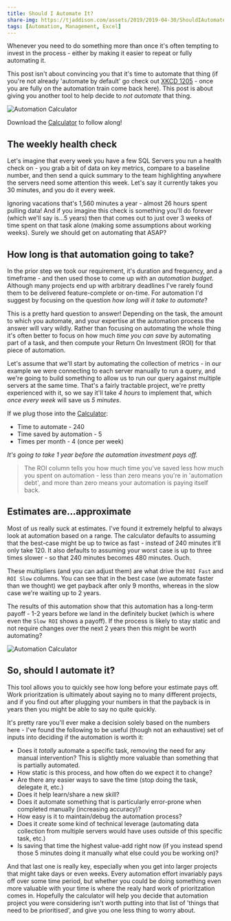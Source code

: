```yaml
---
title: Should I Automate It?
share-img: https://tjaddison.com/assets/2019/2019-04-30/ShouldIAutomateIt.png
tags: [Automation, Management, Excel]
---
```


Whenever you need to do something more than once it's often tempting to invest in the process - either by making it easier to repeat or fully automating it.

This post isn't about convincing you that it's time to automate that thing (if you're not already 'automate by default' go check out [XKCD 1205] - once you are fully on the automation train come back here). This post is about giving you another tool to help decide to _not automate_ that thing.

![Automation Calculator](/assets/2019/2019-04-30/Spreadsheet.png)

Download the [Calculator] to follow along!

<!--more-->

## The weekly health check

Let's imagine that every week you have a few SQL Servers you run a health check on - you grab a bit of data on key metrics, compare to a baseline number, and then send a quick summary to the team highlighting anywhere the servers need some attention this week. Let's say it currently takes you 30 minutes, and you do it every week.

Ignoring vacations that's 1,560 minutes a year - almost 26 hours spent pulling data! And if you imagine this check is something you'll do forever (which we'll say is...5 years) then that comes out to just over 3 weeks of time spent on that task alone (making some assumptions about working weeks). Surely we should get on automating that ASAP?

## How long is that automation going to take?

In the prior step we took our requirement, it's duration and frequency, and a timeframe - and then used those to come up with an _automation budget_. Although many projects end up with arbitrary deadlines I've rarely found them to be delivered feature-complete or on-time. For automation I'd suggest by focusing on the question _how long will it take to automate_?

This is a pretty hard question to answer! Depending on the task, the amount to which you automate, and your expertise at the automation process the answer will vary wildly. Rather than focusing on automating the whole thing it's often better to focus on how much _time you can save_ by automating part of a task, and then compute your Return On Investment (ROI) for that piece of automation.

Let's assume that we'll start by automating the collection of metrics - in our example we were connecting to each server manually to run a query, and we're going to build something to allow us to run our query against multiple servers at the same time. That's a fairly tractable project, we're pretty experienced with it, so we say it'll take _4 hours_ to implement that, which _once every week_ will save us _5 minutes_.

If we plug those into the [Calculator]:

- Time to automate - 240
- Time saved by automation - 5
- Times per month - 4 (once per week)

_It's going to take 1 year before the automation investment pays off._

> The ROI column tells you how much time you've saved less how much you spent on automation - less than zero means you're in 'automation debt', and more than zero means your automation is paying itself back.

## Estimates are...approximate

Most of us really suck at estimates. I've found it extremely helpful to always look at automation based on a range. The calculator defaults to assuming that the best-case might be up to twice as fast - instead of 240 minutes it'll only take 120. It also defaults to assuming your worst case is up to three times slower - so that 240 minutes becomes 480 minutes. Ouch.

These multipliers (and you can adjust them) are what drive the `ROI Fast` and `ROI Slow` columns. You can see that in the best case (we automate faster than we thought) we get payback after only 9 months, whereas in the slow case we're waiting up to 2 years.

The results of this automation show that this automation has a long-term payoff - 1-2 years before we land in the definitely bucket (which is where even the `Slow ROI` shows a payoff). If the process is likely to stay static and not require changes over the next 2 years then this might be worth automating?

![Automation Calculator](/assets/2019/2019-04-30/AutomateTheCollection.png)

## So, should I automate it?

This tool allows you to quickly see how long before your estimate pays off. Work prioritzation is ultimately about saying no to many different projects, and if you find out after plugging your numbers in that the payback is in years then you might be able to say no quite quickly.

It's pretty rare you'll ever make a decision solely based on the numbers here - I've found the following to be useful (though not an exhaustive) set of inputs into deciding if the automation is worth it:

- Does it _totally_ automate a specific task, removing the need for any manual intervention? This is slightly more valuable than something that is partially automated.
- How static is this process, and how often do we expect it to change?
- Are there any easier ways to save the time (stop doing the task, delegate it, etc.)
- Does it help learn/share a new skill?
- Does it automate something that is particularly error-prone when completed manually (increasing accuracy)?
- How easy is it to maintain/debug the automation process?
- Does it create some kind of technical leverage (automating data collection from multiple servers would have uses outside of this specific task, etc.)
- Is saving that time the highest value-add right now (if you instead spend those 5 minutes doing it manually what else could you be working on)?

And that last one is really key, especially when you get into larger projects that might take days or even weeks. Every automation effort invariably pays off over some time period, but whether you could be doing something even more valuable with your time is where the realy hard work of prioritzation comes in. Hopefully the calculator will help you decide that automation project you were considering isn't worth putting into that list of 'things that need to be prioritised', and give you one less thing to worry about.

[xkcd 1205]: https://xkcd.com/1205/
[calculator]: /assets/2019/2019-04-30/SampleWorkbook.xlsx
